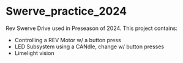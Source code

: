 # Swerve_practice_2024

Rev Swerve Drive used in Preseason of 2024. This project contains:

- Controlling a REV Motor w/ a button press
- LED Subsystem using a CANdle, change w/ button presses
- Limelight vision
